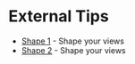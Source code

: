 # External Tips

- [Shape 1](https://mahendranv.github.io/posts/compose-shapes/) - Shape your views
- [Shape 2](https://blog.devgenius.io/custom-shapes-in-jetpack-compose-deep-dive-b987a52c743c) - Shape your views


